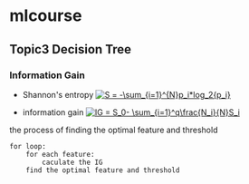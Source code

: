 # mlcourse 

## Topic3 Decision Tree

### Information Gain

- Shannon's entropy  <a href="https://www.codecogs.com/eqnedit.php?latex=S&space;=&space;-\sum_{i=1}^{N}p_i*log_2{p_i}" target="_blank"><img src="https://latex.codecogs.com/gif.latex?S&space;=&space;-\sum_{i=1}^{N}p_i*log_2{p_i}" title="S = -\sum_{i=1}^{N}p_i*log_2{p_i}" /></a>


- information gain <a href="https://www.codecogs.com/eqnedit.php?latex=IG&space;=&space;S_0-&space;\sum_{i=1}^q\frac{N_i}{N}S_i" target="_blank"><img src="https://latex.codecogs.com/gif.latex?IG&space;=&space;S_0-&space;\sum_{i=1}^q\frac{N_i}{N}S_i" title="IG = S_0- \sum_{i=1}^q\frac{N_i}{N}S_i" /></a>

the process of finding the optimal feature and threshold
```
for loop:
	for each feature:
		caculate the IG
	find the optimal feature and threshold

```




